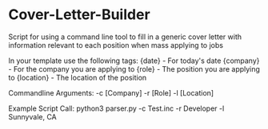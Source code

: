 # Cover-Letter-Builder
Script for using a command line tool to fill in a generic cover letter with information relevant to each position when mass applying to jobs

In your template use the following tags:
{date} - For today's date
{company} - For the company you are applying to
{role} - The position you are applying to
{location} - The location of the position

Commandline Arguments:
-c \[Company\]
-r \[Role\]
-l \[Location\]

Example Script Call:
python3 parser.py -c Test.inc -r Developer -l Sunnyvale, CA
